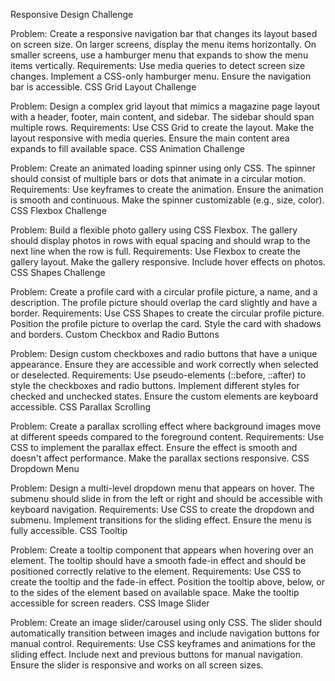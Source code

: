 Responsive Design Challenge

Problem: Create a responsive navigation bar that changes its layout based on screen size. On larger screens, display the menu items horizontally. On smaller screens, use a hamburger menu that expands to show the menu items vertically.
Requirements:
Use media queries to detect screen size changes.
Implement a CSS-only hamburger menu.
Ensure the navigation bar is accessible.
CSS Grid Layout Challenge

Problem: Design a complex grid layout that mimics a magazine page layout with a header, footer, main content, and sidebar. The sidebar should span multiple rows.
Requirements:
Use CSS Grid to create the layout.
Make the layout responsive with media queries.
Ensure the main content area expands to fill available space.
CSS Animation Challenge

Problem: Create an animated loading spinner using only CSS. The spinner should consist of multiple bars or dots that animate in a circular motion.
Requirements:
Use keyframes to create the animation.
Ensure the animation is smooth and continuous.
Make the spinner customizable (e.g., size, color).
CSS Flexbox Challenge

Problem: Build a flexible photo gallery using CSS Flexbox. The gallery should display photos in rows with equal spacing and should wrap to the next line when the row is full.
Requirements:
Use Flexbox to create the gallery layout.
Make the gallery responsive.
Include hover effects on photos.
CSS Shapes Challenge

Problem: Create a profile card with a circular profile picture, a name, and a description. The profile picture should overlap the card slightly and have a border.
Requirements:
Use CSS Shapes to create the circular profile picture.
Position the profile picture to overlap the card.
Style the card with shadows and borders.
Custom Checkbox and Radio Buttons

Problem: Design custom checkboxes and radio buttons that have a unique appearance. Ensure they are accessible and work correctly when selected or deselected.
Requirements:
Use pseudo-elements (::before, ::after) to style the checkboxes and radio buttons.
Implement different styles for checked and unchecked states.
Ensure the custom elements are keyboard accessible.
CSS Parallax Scrolling

Problem: Create a parallax scrolling effect where background images move at different speeds compared to the foreground content.
Requirements:
Use CSS to implement the parallax effect.
Ensure the effect is smooth and doesn't affect performance.
Make the parallax sections responsive.
CSS Dropdown Menu

Problem: Design a multi-level dropdown menu that appears on hover. The submenu should slide in from the left or right and should be accessible with keyboard navigation.
Requirements:
Use CSS to create the dropdown and submenu.
Implement transitions for the sliding effect.
Ensure the menu is fully accessible.
CSS Tooltip

Problem: Create a tooltip component that appears when hovering over an element. The tooltip should have a smooth fade-in effect and should be positioned correctly relative to the element.
Requirements:
Use CSS to create the tooltip and the fade-in effect.
Position the tooltip above, below, or to the sides of the element based on available space.
Make the tooltip accessible for screen readers.
CSS Image Slider

Problem: Create an image slider/carousel using only CSS. The slider should automatically transition between images and include navigation buttons for manual control.
Requirements:
Use CSS keyframes and animations for the sliding effect.
Include next and previous buttons for manual navigation.
Ensure the slider is responsive and works on all screen sizes.
